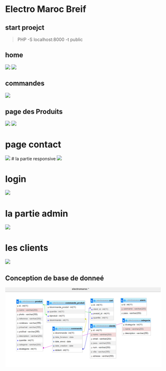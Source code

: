 # Electro Maroc Breif 

## start proejct 

> PHP -S localhost:8000 -t public
## home
<img src="./public/assets/images/Capture d'écran_02.png">


<img src="./public/assets/images/Capture d'écran_17.png">

## commandes
<img src="./public/assets/images/Capture d'écran_2.png">


##  page des Produits

<img src="./public/assets/images/Capture d'écran_202.png">

<img src="./public/assets/images/Capture d'écran_34.png">

# page contact
<img src="./public/assets/images/Capture d'écran_7.png">
# la partie responsive

<img src="./public/assets/images/Capture d'écran_28.png">

 # login
<img src="./public/assets/images/Capture d'écran_38.png">

# la partie admin

<img src="./public/assets/images/Capture d'écran_5.png">

 # les clients

<img src="./public/assets/images/Capture d'écran_8.png">

##  Conception de base de donneé

<img src="./public/assets/images/Capture d’écran 2023-01-21 135807.png">
